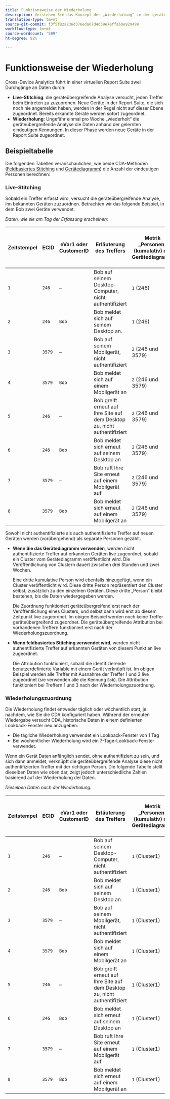 ```yaml
---
title: Funktionsweise der Wiederholung
description: Verstehen Sie das Konzept der „Wiederholung“ in der geräteübergreifenden Analyse.
translation-type: tm+mt
source-git-commit: f3f5f82a236d376eda07d4d39e7effa60e929499
workflow-type: tm+mt
source-wordcount: '589'
ht-degree: 92%

---
```



# Funktionsweise der Wiederholung

Cross-Device Analytics führt in einer virtuellen Report Suite zwei Durchgänge an Daten durch:

* **Live-Stitching**: die geräteübergreifende Analyse versucht, jeden Treffer beim Eintreten zu zuzuordnen. Neue Geräte in der Report Suite, die sich noch nie angemeldet haben, werden in der Regel nicht auf dieser Ebene zugeordnet. Bereits erkannte Geräte werden sofort zugeordnet.
* **Wiederholung**: Ungefähr einmal pro Woche „wiederholt“ die geräteübergreifende Analyse die Daten anhand der gelernten eindeutigen Kennungen. In dieser Phase werden neue Geräte in der Report Suite zugeordnet.

## Beispieltabelle

Die folgenden Tabellen veranschaulichen, wie beide CDA-Methoden ([Feldbasiertes Stitching](field-based-stitching.md) und [Gerätediagramm](device-graph.md)) die Anzahl der eindeutigen Personen berechnen: 

### Live-Stitching

Sobald ein Treffer erfasst wird, versucht die geräteübergreifende Analyse, ihn bekannten Geräten zuzuordnen. Betrachten wir das folgende Beispiel, in dem Bob zwei Geräte verwendet.

*Daten, wie sie am Tag der Erfassung erscheinen:*

| Zeitstempel | ECID | eVar1 oder CustomerID | Erläuterung des Treffers | Metrik „Personen“ (kumulativ) mit Gerätediagramm | Metrik „Personen“ (kumulativ) mit feldbasiertem Stitching |
| --- | --- | --- | --- | --- | --- |
| `1` | `246` | – | Bob auf seinem Desktop-Computer, nicht authentifiziert | `1` (246) | `1` (246) |
| `2` | `246` | `Bob` | Bob meldet sich auf seinem Desktop an. | `1` (246) | `2` (246 und Bob) |
| `3` | `3579` | – | Bob auf seinem Mobilgerät, nicht authentifiziert | `2` (246 und 3579) | `3` (246, Bob und 3579) |
| `4` | `3579` | `Bob` | Bob meldet sich auf einem Mobilgerät an | `2` (246 und 3579) | `3` (246, Bob und 3579) |
| `5` | `246` | – | Bob greift erneut auf Ihre Site auf dem Desktop zu, nicht authentifiziert | `2` (246 und 3579) | `3` (246, Bob und 3579) |
| `6` | `246` | `Bob` | Bob meldet sich erneut auf seinem Desktop an | `2` (246 und 3579) | `3` (246, Bob und 3579) |
| `7` | `3579` | – | Bob ruft Ihre Site erneut auf einem Mobilgerät auf | `2` (246 und 3579) | `3` (246, Bob und 3579) |
| `8` | `3579` | `Bob` | Bob meldet sich erneut auf einem Mobilgerät an | `2` (246 und 3579) | `3` (246, Bob und 3579) |

Sowohl nicht authentifizierte als auch authentifizierte Treffer auf neuen Geräten werden (vorübergehend) als separate Personen gezählt.

* **Wenn Sie das Gerätediagramm verwenden**, werden nicht authentifizierte Treffer auf erkannten Geräten live zugeordnet, sobald ein Cluster vom Gerätediagramm veröffentlicht wird. Die Veröffentlichung von Clustern dauert zwischen drei Stunden und zwei Wochen.

   Eine dritte kumulative Person wird ebenfalls hinzugefügt, wenn ein Cluster veröffentlicht wird. Diese dritte Person repräsentiert den Cluster selbst, zusätzlich zu den einzelnen Geräten. Diese dritte „Person“ bleibt bestehen, bis die Daten wiedergegeben werden.

   Die Zuordnung funktioniert geräteübergreifend erst nach der Veröffentlichung eines Clusters, und selbst dann wird erst ab diesem Zeitpunkt live zugeordnet. Im obigen Beispiel werden noch keine Treffer geräteübergreifend zugeordnet. Die geräteübergreifende Attribution bei vorhandenen Treffern funktioniert erst nach der Wiederholungszuordnung.
* **Wenn feldbasiertes Stitching verwendet wird**, werden nicht authentifizierte Treffer auf erkannten Geräten von diesem Punkt an live zugeordnet.

   Die Attribution funktioniert, sobald die identifizierende benutzerdefinierte Variable mit einem Gerät verknüpft ist. Im obigen Beispiel werden alle Treffer mit Ausnahme der Treffer 1 und 3 live zugeordnet (sie verwenden alle die Kennung `Bob`). Die Attribution funktioniert bei Treffern 1 und 3 nach der Wiederholungszuordnung.

### Wiederholungszuordnung

Die Wiederholung findet entweder täglich oder wöchentlich statt, je nachdem, wie Sie die CDA konfiguriert haben. Während der erneuten Wiedergabe versucht CDA, historische Daten in einem definierten Lookback-Fenster neu anzugeben:

* Die tägliche Wiederholung verwendet ein Lookback-Fenster von 1 Tag
* Bei wöchentlicher Wiederholung wird ein 7-Tage-Lookback-Fenster verwendet.

Wenn ein Gerät Daten anfänglich sendet, ohne authentifiziert zu sein, und sich dann anmeldet, verknüpft die geräteübergreifende Analyse diese nicht authentifizierten Treffer mit der richtigen Person. Die folgende Tabelle stellt dieselben Daten wie oben dar, zeigt jedoch unterschiedliche Zahlen basierend auf der Wiederholung der Daten.

*Dieselben Daten nach der Wiederholung:*

| Zeitstempel | ECID | eVar1 oder CustomerID | Erläuterung des Treffers | Metrik „Personen“ (kumulativ) mit Gerätediagramm | Metrik „Personen“ (kumulativ) mit feldbasiertem Stitching |
| --- | --- | --- | --- | --- | --- |
| `1` | `246` | – | Bob auf seinem Desktop-Computer, nicht authentifiziert | `1` (Cluster1) | `1` (Bob) |
| `2` | `246` | `Bob` | Bob meldet sich auf seinem Desktop an. | `1` (Cluster1) | `1` (Bob) |
| `3` | `3579` | – | Bob auf seinem Mobilgerät, nicht authentifiziert | `1` (Cluster1) | `1` (Bob) |
| `4` | `3579` | `Bob` | Bob meldet sich auf einem Mobilgerät an | `1` (Cluster1) | `1` (Bob) |
| `5` | `246` | – | Bob greift erneut auf Ihre Site auf dem Desktop zu, nicht authentifiziert | `1` (Cluster1) | `1` (Bob) |
| `6` | `246` | `Bob` | Bob meldet sich erneut auf seinem Desktop an | `1` (Cluster1) | `1` (Bob) |
| `7` | `3579` | – | Bob ruft Ihre Site erneut auf einem Mobilgerät auf | `1` (Cluster1) | `1` (Bob) |
| `8` | `3579` | `Bob` | Bob meldet sich erneut auf einem Mobilgerät an | `1` (Cluster1) | `1` (Bob) |
